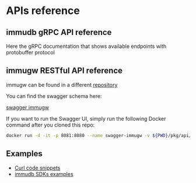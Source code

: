 # APIs reference

## immudb gRPC API reference

Here the gRPC documentation that shows available endpoints with protobuffer protocol

## immugw RESTful API reference
immugw can be found in a different [repository](https://github.com/codenotary/immugw)

You can find the swagger schema here:

[swagger immugw](https://github.com/codenotary/immugw/blob/master/pkg/api/gw.schema.swagger.json)

If you want to run the Swagger UI, simply run the following Docker command after you cloned this repo:

```bash
docker run -d -it -p 8081:8080 --name swagger-immugw -v ${PWD}/pkg/api/gw.schema.swagger.json:/openapi.json -e SWAGGER_JSON=/openapi.json  swaggerapi/swagger-ui
```

## Examples
* [Curl code snippets](../old/immugw/curl.md)
* [immudb SDKs examples](https://github.com/codenotary/immudb-client-examples)

